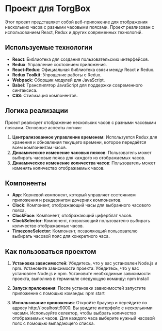 # Проект для TorgBox

Этот проект представляет собой веб-приложение для отображения нескольких часов с разными часовыми поясами. Проект реализован с использованием React, Redux и других современных технологий.

## Используемые технологии

- **React**: Библиотека для создания пользовательских интерфейсов.
- **Redux**: Управление состоянием приложения.
- **React-Redux**: Официальная библиотека связи между React и Redux.
- **Redux Toolkit**: Упрощение работы с Redux.
- **Webpack**: Сборщик модулей для JavaScript.
- **Babel**: Транспилятор JavaScript для поддержки современного синтаксиса.
- **CSS**: Стилизация компонентов.

## Логика реализации

Проект реализует отображение нескольких часов с разными часовыми поясами. Основные аспекты логики:

1. **Централизованное управление временем**: Используется Redux для хранения и обновления текущего времени, которое передаётся всем компонентам часов.
2. **Динамическое изменение часовых поясов**: Пользователь может выбирать часовые пояса для каждого из отображаемых часов.
3. **Динамическое изменение количества часов**: Пользователь может изменять количество отображаемых часов.

## Компоненты

- **App**: Корневой компонент, который управляет состоянием приложения и рендерингом дочерних компонентов.
- **Clock**: Компонент, отображающий часы для выбранного часового пояса.
- **ClockFace**: Компонент, отображающий циферблат часов.
- **ClockSelector**: Компонент, позволяющий пользователю выбирать количество отображаемых часов.
- **TimezoneSelector**: Компонент, позволяющий пользователю выбирать часовой пояс для конкретного часа.

## Как пользоваться проектом

1. **Установка зависимостей**: Убедитесь, что у вас установлен Node.js и npm. Установите зависимости проекта: Убедитесь, что у вас установлен Node.js и npm. Установите необходимые зависимости проекта, выполнив в терминале следующую команду:
npm install

2. **Запуск приложения**: После установки зависимостей запустите приложение с помощью команды:
npm start

3. **Использование приложения**: Откройте браузер и перейдите по адресу http://localhost:9000. Вы увидите интерфейс с несколькими часами. Используйте селектор, чтобы выбрать количество отображаемых часов. Для каждого часа выберите нужный часовой пояс с помощью выпадающего списка.
